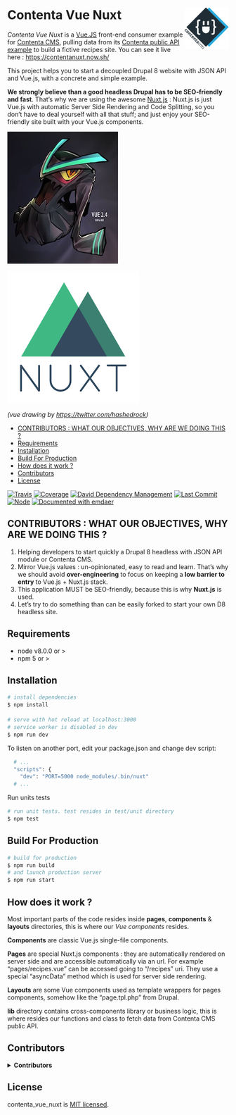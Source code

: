 <!--
  This file was generated by emdaer

  Its template can be found at .emdaer/README.emdaer.md
-->

<!--
  emdaerHash:d7aa0a87b6d9c5171df427d8455baeb7
-->

<h1 id="contenta-vue-nuxt-img-align-right-src-logo-svg-alt-contenta-logo-title-contenta-logo-width-100-">Contenta Vue Nuxt <img align="right" src="./logo.svg" alt="Contenta logo" title="Contenta logo" width="100"></h1>
<p><em>Contenta Vue Nuxt</em> is a <a href="https://vuejs.org">Vue.JS</a> front-end consumer example for <a href="http://www.contentacms.org/">Contenta CMS</a>, pulling data from its <a href="https://live-contentacms.pantheonsite.io/api">Contenta public API example</a> to build a fictive recipes site. You can see it live here : <a href="https://contentanuxt.now.sh/">https://contentanuxt.now.sh/</a></p>
<p>This project helps you to start a decoupled Drupal 8 website with JSON API and Vue.js, with a concrete and simple example.</p>
<p><strong>We strongly believe than a good headless Drupal has to be SEO-friendly and fast</strong>. That’s why we are using the awesome <a href="https://nuxtjs.org/">Nuxt.js</a> : Nuxt.js is just Vue.js with automatic Server Side Rendering and Code Splitting, so you don’t have to deal yourself with all that stuff; and just enjoy your SEO-friendly site built with your Vue.js components.</p>
<p><img src="./.emdaer/docs/assets/icon-vue.jpg" alt="Vue"></p>
<p><img src="./.emdaer/docs/assets/icon-nuxt.png" alt="Nuxt"></p>

<p><em>(vue drawing by <a href="https://twitter.com/hashedrock">https://twitter.com/hashedrock</a>)</em></p>
<!-- toc -->
<ul>
<li><a href="#contributors--what-our-objectives-why-are-we-doing-this-">CONTRIBUTORS : WHAT OUR OBJECTIVES, WHY ARE WE DOING THIS ?</a></li>
<li><a href="#requirements">Requirements</a></li>
<li><a href="#installation">Installation</a></li>
<li><a href="#build-for-production">Build For Production</a></li>
<li><a href="#how-does-it-work-">How does it work ?</a></li>
<li><a href="#contributors">Contributors</a></li>
<li><a href="#license">License</a></li>
</ul>
<!-- tocstop -->
<p><a href="https://travis-ci.org/contentacms/contenta_vue_nuxt/"><img src="https://img.shields.io/travis/contentacms/contenta_vue_nuxt.svg?style=flat-square" alt="Travis"></a> <a href="https://coveralls.io/github/contentacms/contenta_vue_nuxt/"><img src="https://img.shields.io/coveralls/github/contentacms/contenta_vue_nuxt.svg?style=flat-square" alt="Coverage"></a> <a href="https://david-dm.org/contentacms/contenta_vue_nuxt"><img src="https://img.shields.io/david/contentacms/contenta_vue_nuxt.svg?style=flat-square" alt="David Dependency Management"></a> <a href="https://github.com/contentacms/contenta_vue_nuxt"><img src="https://img.shields.io/github/last-commit/contentacms/contenta_vue_nuxt.svg?style=flat-square" alt="Last Commit"></a> <a href="http://npmjs.com/package/@contentacms/contenta_vue_nuxt"><img src="https://img.shields.io/node/v/@contentacms/contenta_vue_nuxt.svg?style=flat-square" alt="Node"></a> <a href="https://github.com/emdaer/emdaer"><img src="https://img.shields.io/badge/📓-documented%20with%20emdaer-F06632.svg?style=flat-square" alt="Documented with emdaer"></a></p>
<h2 id="contributors-what-our-objectives-why-are-we-doing-this-">CONTRIBUTORS : WHAT OUR OBJECTIVES, WHY ARE WE DOING THIS ?</h2>
<ol>
<li>Helping developers to start quickly a Drupal 8 headless with JSON API module or Contenta CMS.</li>
<li>Mirror Vue.js values : un-opinionated, easy to read and learn. That’s why we should avoid <strong>over-engineering</strong> to focus on keeping a <strong>low barrier to entry</strong> to Vue.js + Nuxt.js stack.</li>
<li>This application MUST be SEO-friendly, because this is why <strong>Nuxt.js</strong> is used.</li>
<li>Let’s try to do something than can be easily forked to start your own D8 headless site.</li>
</ol>
<h2 id="requirements">Requirements</h2>
<ul>
<li>node v8.0.0 or &gt;</li>
<li>npm 5 or &gt;</li>
</ul>
<h2 id="installation">Installation</h2>

```bash
# install dependencies
$ npm install

# serve with hot reload at localhost:3000
# service worker is disabled in dev
$ npm run dev
```
<p>To listen on another port, edit your package.json and change dev script:</p>

```bash
  # ...
  "scripts": {
    "dev": "PORT=5000 node_modules/.bin/nuxt"
  # ...
```
<p>Run units tests</p>

```bash
# run unit tests. test resides in test/unit directory
$ npm test
```
<h2 id="build-for-production">Build For Production</h2>

```bash
# build for production
$ npm run build
# and launch production server
$ npm run start
```
<h2 id="how-does-it-work-">How does it work ?</h2>
<p>Most important parts of the code resides inside <strong>pages</strong>, <strong>components</strong> &amp; <strong>layouts</strong> directories, this is where our <em>Vue components</em> resides.</p>
<p><strong>Components</strong> are classic Vue.js single-file components.</p>
<p><strong>Pages</strong> are special Nuxt.js components : they are automatically rendered on server side and are accessible automatically via an url. For example “pages/recipes.vue” can be accessed going to “/recipes” uri. They use a special “asyncData” method which is used for server side rendering.</p>
<p><strong>Layouts</strong> are some Vue components used as template wrappers for pages components, somehow like the “page.tpl.php” from Drupal.</p>
<p><strong>lib</strong> directory contains cross-components library or business logic, this is where resides our functions and class to fetch data from Contenta CMS public API.</p>
<h2 id="contributors">Contributors</h2>
<details>
<summary><strong>Contributors</strong></summary><br>
&lt;a title=”Dev React Vue, Node @ <a href="https://yineo.fr">https://yineo.fr</a>. Membre  “Happy dev Nantes” : <a href="https://www.happy-dev-nantes.fr/&quot;">https://www.happy-dev-nantes.fr/&quot;</a> href=”<a href="https://github.com/nyl-auster&quot;&gt;">https://github.com/nyl-auster&quot;&gt;</a>
  <img align="left" src="https://avatars0.githubusercontent.com/u/335495?s=24">

<strong>Yann</strong>
<br><br>
<a title="Engineer and programmer focused on online applications." href="https://github.com/e0ipso">
  <img align="left" src="https://avatars0.githubusercontent.com/u/1140906?s=24">
</a>
<strong>Mateu Aguiló Bosch</strong>
<br><br>
</details>

<h2 id="license">License</h2>
<p>contenta_vue_nuxt is <a href="./LICENSE">MIT licensed</a>.</p>
